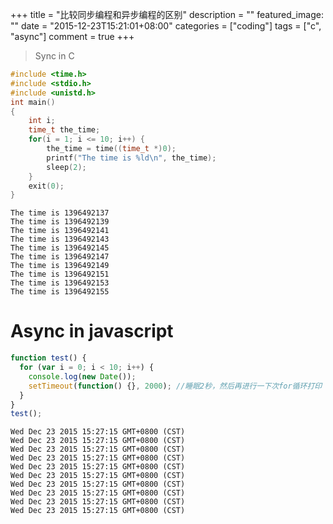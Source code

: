 +++
title = "比较同步编程和异步编程的区别"
description = ""
featured_image: ""
date = "2015-12-23T15:21:01+08:00"
categories = ["coding"]
tags = ["c", "async"]
comment = true
+++

> Sync in C

```C
#include <time.h>
#include <stdio.h>
#include <unistd.h>
int main()
{
    int i;
    time_t the_time;
    for(i = 1; i <= 10; i++) {
        the_time = time((time_t *)0);
        printf("The time is %ld\n", the_time);
        sleep(2);
    }
    exit(0);
}
```

    The time is 1396492137
    The time is 1396492139
    The time is 1396492141
    The time is 1396492143
    The time is 1396492145
    The time is 1396492147
    The time is 1396492149
    The time is 1396492151
    The time is 1396492153
    The time is 1396492155

# Async in javascript

```javascript
function test() {
  for (var i = 0; i < 10; i++) {
    console.log(new Date());
    setTimeout(function() {}, 2000); //睡眠2秒，然后再进行一下次for循环打印
  }
}
test();
```

    Wed Dec 23 2015 15:27:15 GMT+0800 (CST)
    Wed Dec 23 2015 15:27:15 GMT+0800 (CST)
    Wed Dec 23 2015 15:27:15 GMT+0800 (CST)
    Wed Dec 23 2015 15:27:15 GMT+0800 (CST)
    Wed Dec 23 2015 15:27:15 GMT+0800 (CST)
    Wed Dec 23 2015 15:27:15 GMT+0800 (CST)
    Wed Dec 23 2015 15:27:15 GMT+0800 (CST)
    Wed Dec 23 2015 15:27:15 GMT+0800 (CST)
    Wed Dec 23 2015 15:27:15 GMT+0800 (CST)
    Wed Dec 23 2015 15:27:15 GMT+0800 (CST)
